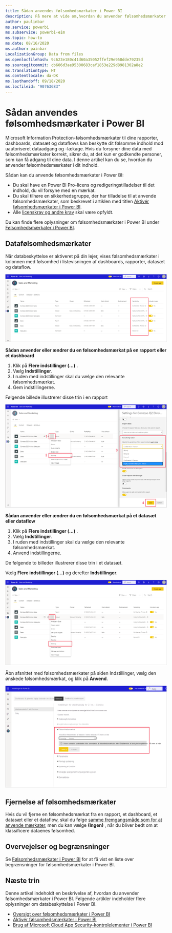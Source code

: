 ```yaml
---
title: Sådan anvendes følsomhedsmærkater i Power BI
description: Få mere at vide om,hvordan du anvender følsomhedsmærkater i Power BI
author: paulinbar
ms.service: powerbi
ms.subservice: powerbi-eim
ms.topic: how-to
ms.date: 08/16/2020
ms.author: painbar
LocalizationGroup: Data from files
ms.openlocfilehash: 9c623e180c41d60a35052ffef29e958dde79235d
ms.sourcegitcommit: cb606d3ae95300683caf1853e229d8981302a8e2
ms.translationtype: HT
ms.contentlocale: da-DK
ms.lasthandoff: 09/18/2020
ms.locfileid: "90763683"
---
```

# <a name="how-to-apply-sensitivity-labels-in-power-bi"></a>Sådan anvendes følsomhedsmærkater i Power BI

Microsoft Information Protection-følsomhedsmærkater til dine rapporter, dashboards, datasæt og dataflows kan beskytte dit følsomme indhold mod uautoriseret dataadgang og -lækage. Hvis du forsyner dine data med følsomhedsmærkater korrekt, sikrer du, at det kun er godkendte personer, som kan få adgang til dine data. I denne artikel kan du se, hvordan du anvender følsomhedsmærkater i dit indhold.

Sådan kan du anvende følsomhedsmærkater i Power BI:
* Du skal have en Power BI Pro-licens og redigeringstilladelser til det indhold, du vil forsyne med en mærkat.
* Du skal tilhøre en sikkerhedsgruppe, der har tilladelse til at anvende følsomhedsmærkater, som beskrevet i artiklen med titlen [Aktivér følsomhedsmærkater i Power BI](./service-security-enable-data-sensitivity-labels.md).
* Alle [licenskrav og andre krav](./service-security-enable-data-sensitivity-labels.md#licensing-and-requirements) skal være opfyldt.

Du kan finde flere oplysninger om følsomhedsmærkater i Power BI under [Følsomhedsmærkater i Power BI](service-security-sensitivity-label-overview.md).

## <a name="applying-sensitivity-labels"></a>Datafølsomhedsmærkater

Når databeskyttelse er aktiveret på din lejer, vises følsomhedsmærkater i kolonnen med følsomhed i listevisningen af dashboards, rapporter, datasæt og dataflow.

![Aktivér følsomhedsmærkater](media/service-security-apply-data-sensitivity-labels/apply-data-sensitivity-labels-01.png)

**Sådan anvender eller ændrer du en følsomhedsmærkat på en rapport eller et dashboard**
1. Klik på **Flere indstillinger (...)** .
1. Vælg **Indstillinger**.
1. I ruden med indstillinger skal du vælge den relevante følsomhedsmærkat.
1. Gem indstillingerne.

Følgende billede illustrerer disse trin i en rapport

![Angiv følsomhedsmærkater](media/service-security-apply-data-sensitivity-labels/apply-data-sensitivity-labels-02.png)

**Sådan anvender eller ændrer du en følsomhedsmærkat på et datasæt eller dataflow**

1. Klik på **Flere indstillinger (...)** .
1. Vælg **Indstillinger**.
1. I ruden med indstillinger skal du vælge den relevante følsomhedsmærkat.
1. Anvend indstillingerne.

De følgende to billeder illustrerer disse trin i et datasæt.

Vælg **Flere indstillinger (...)** og derefter **Indstillinger**.

![Åbn indstillinger for datasæt](media/service-security-apply-data-sensitivity-labels/apply-data-sensitivity-labels-05.png)

Åbn afsnittet med følsomhedsmærkater på siden Indstillinger, vælg den ønskede følsomhedsmærkat, og klik på **Anvend**.

![Vælg følsomhedsmærkat](media/service-security-apply-data-sensitivity-labels/apply-data-sensitivity-labels-06.png)

## <a name="removing-sensitivity-labels"></a>Fjernelse af følsomhedsmærkater
Hvis du vil fjerne en følsomhedsmærkat fra en rapport, et dashboard, et datasæt eller et dataflow, skal du følge [samme fremgangsmåde som for at anvende mærkater](#applying-sensitivity-labels), men du kan vælge **(Ingen)** , når du bliver bedt om at klassificere dataenes følsomhed. 

## <a name="considerations-and-limitations"></a>Overvejelser og begrænsninger

Se [Følsomhedsmærkater i Power BI](service-security-sensitivity-label-overview.md#limitations) for at få vist en liste over begrænsninger for følsomhedsmærkater i Power BI.

## <a name="next-steps"></a>Næste trin

Denne artikel indeholdt en beskrivelse af, hvordan du anvender følsomhedsmærkater i Power BI. Følgende artikler indeholder flere oplysninger om databeskyttelse i Power BI. 

* [Oversigt over følsomhedsmærkater i Power BI](./service-security-sensitivity-label-overview.md)
* [Aktivér følsomhedsmærkater i Power BI](./service-security-enable-data-sensitivity-labels.md)
* [Brug af Microsoft Cloud App Security-kontrolelementer i Power BI](./service-security-using-microsoft-cloud-app-security-controls.md)